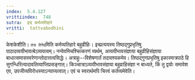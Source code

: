 ```yaml
---
index:  5.4.127
vrittiindex:  748
sutra:  इच् कर्मव्यतिहारे
vritti:  tattvabodhini 
---
```


केशकेशीति। `तत्र तेनेद`मिति कर्मव्यतिहारे बहुव्रीहिः। इच्प्रत्ययस्य तिष्ठद्गुप्रभृतिषु पाठादव्ययीभावत्बेऽव्ययत्वम्। नन्वेवमिचश्चित्करणं व्यर्थम्, अव्ययीभावसंज्ञाया बहुव्रीहिसंज्ञाया बाधात्समासस्वरेणान्तोदात्तत्वसिद्धेः। अत्राहुः--विशेषणार्तं तदावश्यकमेव। तिष्ठद्गुणप्रभृतिषु इकारमात्रपाठे हि सुगन्धिरित्यादावतिव्याप्तिप्रसङ्गात्। किञ्चात्राऽव्ययीभावसंज्ञया बहुव्राहिसंज्ञा न बाध्यते, किं तु द्वयोः समावेश एव, उपजीव्यविरोधस्याऽन्याय्यत्वात्। एवं च स्वरार्थमपि चित्त्वं कर्तव्यमेवेति।

